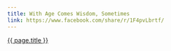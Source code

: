 ```yaml
---
title: With Age Comes Wisdom, Sometimes
link: https://www.facebook.com/share/r/1F4pvLbrtf/
---
```

<a href="{{ page.link }}">{{ page.title }}</a>